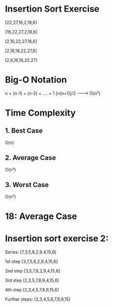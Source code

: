 # Insertion Sort Exercise

[22,27,16,2,18,6]


[16,22,27,2,18,6]


[2,16,22,27,18,6]


[2,16,18,22,27,6]


[2,6,16,18,22,27]

# Big-O Notation

n + (n-1) + (n-2) + .... + 1
[n(n+1)]/2 ---> O(n²)

# Time Complexity

## 1. Best Case
O(n)

## 2. Average Case
O(n²)

## 3. Worst Case
O(n²)

# 18: Average Case

# Insertion sort exercise 2:
Series:  [7,3,5,8,2,9,4,15,6]


1st step [3,7,5,8,2,9,4,15,6]


2nd step [3,5,7,8,2,9,4,15,6]


3rd step [2,3,5,7,8,9,4,15,6]


4th step [2,3,4,5,7,8,9,15,6]

Further steps:
[2,3,4,5,6,7,8,9,15]